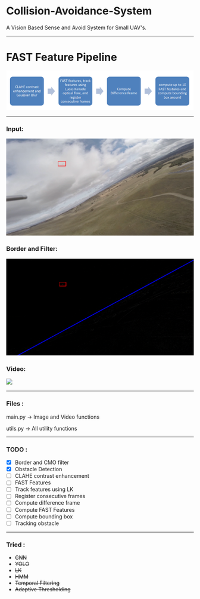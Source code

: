 # Collision-Avoidance-System
A Vision Based Sense and Avoid System for Small UAV's.

---

# FAST Feature Pipeline

![](images/pipeline.png)

---

### Input:
![](images/Input.png)

### Border and Filter:
![](images/CMO.png)

### Video:
![](images/stable.gif)

---

### Files :

main.py   ->  Image and Video functions

utils.py  ->  All utility functions

---

### TODO :

- [x] Border and CMO filter
- [x] Obstacle Detection
- [ ] CLAHE contrast enhancement
- [ ] FAST Features
- [ ] Track features using LK
- [ ] Register consecutive frames
- [ ] Compute difference frame
- [ ] Compute FAST Features
- [ ] Compute bounding box
- [ ] Tracking obstacle

---

### Tried : 

- ~~CNN~~
- ~~YOLO~~
- ~~LK~~
- ~~HMM~~
- ~~Temporal Filtering~~
- ~~Adaptive Thresholding~~
